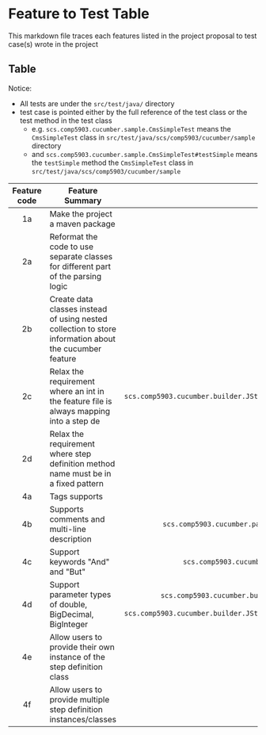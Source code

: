 # Feature to Test Table

This markdown file traces each features listed in the project proposal to test case(s) wrote in the project

## Table

Notice:

- All tests are under the `src/test/java/` directory
- test case is pointed either by the full reference of the test class or the test method in the test class
    - e.g. `scs.comp5903.cucumber.sample.CmsSimpleTest` means the `CmsSimpleTest` class
      in `src/test/java/scs/comp5903/cucumber/sample` directory
    - and `scs.comp5903.cucumber.sample.CmsSimpleTest#testSimple` means the `testSimple` method the `CmsSimpleTest`
      class in `src/test/java/scs/comp5903/cucumber/sample`

| Feature code | Feature Summary                                                                                        |                                                                          Unit Test                                                                           |                                         Integration Test                                         | N/A Reason                                       |
|:------------:|--------------------------------------------------------------------------------------------------------|:------------------------------------------------------------------------------------------------------------------------------------------------------------:|:------------------------------------------------------------------------------------------------:|--------------------------------------------------|
|      1a      | Make the project a maven package                                                                       |                                                                             N/A                                                                              |                                               N/A                                                | Untestable                                       |
|      2a      | Reformat the code to use separate classes for different part of the parsing logic                      |                                                                             N/A                                                                              |                                               N/A                                                | This is done by designing the new structure      |
|      2b      | Create data classes instead of using nested collection to store information about the cucumber feature |                                                                             N/A                                                                              |                                               N/A                                                | This is also done by designing the new structure |
|      2c      | Relax the requirement where an int in the feature file is always mapping into a step de                |                                      `scs.comp5903.cucumber.builder.JStepParameterExtractorTest#canIgnoreIfNotDeclared`                                      |                                               None                                               |                                                  |
|      2d      | Relax the requirement where step definition method name must be in a fixed pattern                     |                                                                             None                                                                             |                `scs.comp5903.cucumber.sample.RummikubEasyCucumberIntegrationTest`                |                                                  |
|      4a      | Tags supports                                                                                          |                                                                             TODO                                                                             |                                               TODO                                               |                                                  |
|      4b      | Supports comments and multi-line description                                                           |                                               `scs.comp5903.cucumber.parser.JFeatureFileLineByLineParserTest`                                                |      `scs.comp5903.cucumber.parser.JFeatureFileParserTest#canIgnoreCommentsAndDescription`       |                                                  |
|      4c      | Support keywords "And" and "But"                                                                       |                                                    `scs.comp5903.cucumber.model.jstep.AbstractJStepTest`                                                     | (Any tests that runs the Rummikub feature file in `src/test/resources/sample/jfeature/rummikub`) |                                                  |
|      4d      | Support parameter types of double, BigDecimal, BigInteger                                              | `scs.comp5903.cucumber.builder.JStepParameterExtractorRegexTest` <br/>and `scs.comp5903.cucumber.builder.JStepParameterExtractorTest#testExtractParameters2` |                       `scs.comp5903.cucumber.sample.DecimalAndBigIntTest`                        |                                                  |
|      4e      | Allow users to provide their own instance of the step definition class                                 |                                                                             None                                                                             |                           `scs.comp5903.cucumber.sample.CmsSimpleTest`                           |                                                  |
|      4f      | Allow users to provide multiple step definition instances/classes                                      |                                                                             None                                                                             |                        `scs.comp5903.cucumber.sample.EasyCucumberApiTest`                        |                                                  |                                                  |

